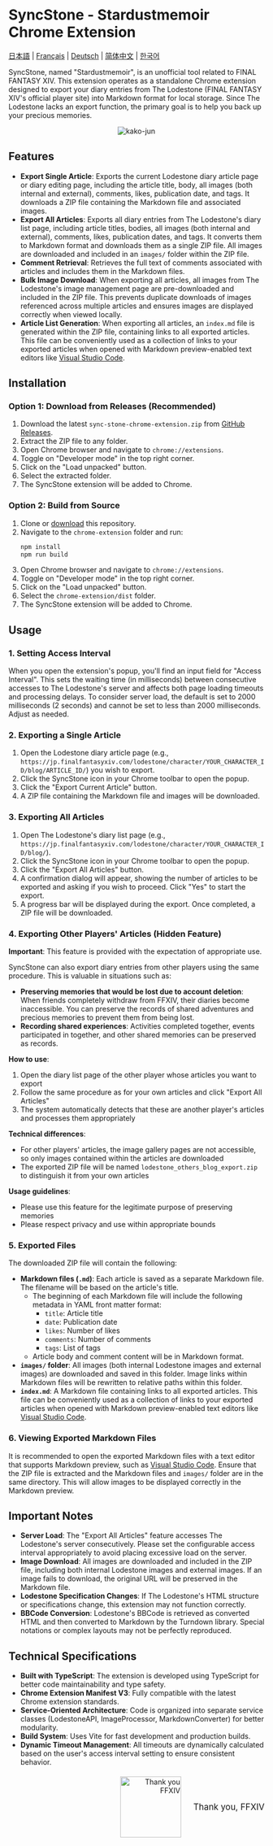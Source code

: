 # SyncStone - Stardustmemoir Chrome Extension

[日本語](README_ja.md) | [Français](README_fr.md) | [Deutsch](README_de.md) | [简体中文](README_zh.md) | [한국어](README_ko.md)

SyncStone, named "Stardustmemoir", is an unofficial tool related to FINAL FANTASY XIV. This extension operates as a standalone Chrome extension designed to export your diary entries from The Lodestone (FINAL FANTASY XIV's official player site) into Markdown format for local storage. Since The Lodestone lacks an export function, the primary goal is to help you back up your precious memories.

<p align="center">
  <img src="28445b1c091759ab82531cc3a64b5ca7ced45c89.jpg" alt="kako-jun">
</p>

## Features

*   **Export Single Article**: Exports the current Lodestone diary article page or diary editing page, including the article title, body, all images (both internal and external), comments, likes, publication date, and tags. It downloads a ZIP file containing the Markdown file and associated images.
*   **Export All Articles**: Exports all diary entries from The Lodestone's diary list page, including article titles, bodies, all images (both internal and external), comments, likes, publication dates, and tags. It converts them to Markdown format and downloads them as a single ZIP file. All images are downloaded and included in an `images/` folder within the ZIP file.
*   **Comment Retrieval**: Retrieves the full text of comments associated with articles and includes them in the Markdown files.
*   **Bulk Image Download**: When exporting all articles, all images from The Lodestone's image management page are pre-downloaded and included in the ZIP file. This prevents duplicate downloads of images referenced across multiple articles and ensures images are displayed correctly when viewed locally.
*   **Article List Generation**: When exporting all articles, an `index.md` file is generated within the ZIP file, containing links to all exported articles. This file can be conveniently used as a collection of links to your exported articles when opened with Markdown preview-enabled text editors like [Visual Studio Code](https://code.visualstudio.com/).

## Installation

### Option 1: Download from Releases (Recommended)
1.  Download the latest `sync-stone-chrome-extension.zip` from [GitHub Releases](https://github.com/kako-jun/sync-stone/releases).
2.  Extract the ZIP file to any folder.
3.  Open Chrome browser and navigate to `chrome://extensions`.
4.  Toggle on "Developer mode" in the top right corner.
5.  Click on the "Load unpacked" button.
6.  Select the extracted folder.
7.  The SyncStone extension will be added to Chrome.

### Option 2: Build from Source
1.  Clone or [download](https://github.com/kako-jun/sync-stone/archive/refs/heads/main.zip) this repository.
2.  Navigate to the `chrome-extension` folder and run:
    ```bash
    npm install
    npm run build
    ```
3.  Open Chrome browser and navigate to `chrome://extensions`.
4.  Toggle on "Developer mode" in the top right corner.
5.  Click on the "Load unpacked" button.
6.  Select the `chrome-extension/dist` folder.
7.  The SyncStone extension will be added to Chrome.

## Usage

### 1. Setting Access Interval

When you open the extension's popup, you'll find an input field for "Access Interval". This sets the waiting time (in milliseconds) between consecutive accesses to The Lodestone's server and affects both page loading timeouts and processing delays. To consider server load, the default is set to 2000 milliseconds (2 seconds) and cannot be set to less than 2000 milliseconds. Adjust as needed.

### 2. Exporting a Single Article

1.  Open the Lodestone diary article page (e.g., `https://jp.finalfantasyxiv.com/lodestone/character/YOUR_CHARACTER_ID/blog/ARTICLE_ID/`) you wish to export.
2.  Click the SyncStone icon in your Chrome toolbar to open the popup.
3.  Click the "Export Current Article" button.
4.  A ZIP file containing the Markdown file and images will be downloaded.

### 3. Exporting All Articles

1.  Open The Lodestone's diary list page (e.g., `https://jp.finalfantasyxiv.com/lodestone/character/YOUR_CHARACTER_ID/blog/`).
2.  Click the SyncStone icon in your Chrome toolbar to open the popup.
3.  Click the "Export All Articles" button.
4.  A confirmation dialog will appear, showing the number of articles to be exported and asking if you wish to proceed. Click "Yes" to start the export.
5.  A progress bar will be displayed during the export. Once completed, a ZIP file will be downloaded.

### 4. Exporting Other Players' Articles (Hidden Feature)

**Important**: This feature is provided with the expectation of appropriate use.

SyncStone can also export diary entries from other players using the same procedure. This is valuable in situations such as:

- **Preserving memories that would be lost due to account deletion**: When friends completely withdraw from FFXIV, their diaries become inaccessible. You can preserve the records of shared adventures and precious memories to prevent them from being lost.
- **Recording shared experiences**: Activities completed together, events participated in together, and other shared memories can be preserved as records.

**How to use**:
1. Open the diary list page of the other player whose articles you want to export
2. Follow the same procedure as for your own articles and click "Export All Articles"
3. The system automatically detects that these are another player's articles and processes them appropriately

**Technical differences**:
- For other players' articles, the image gallery pages are not accessible, so only images contained within the articles are downloaded
- The exported ZIP file will be named `lodestone_others_blog_export.zip` to distinguish it from your own articles

**Usage guidelines**:
- Please use this feature for the legitimate purpose of preserving memories
- Please respect privacy and use within appropriate bounds

### 5. Exported Files

The downloaded ZIP file will contain the following:

*   **Markdown files (`.md`)**: Each article is saved as a separate Markdown file. The filename will be based on the article's title.
    *   The beginning of each Markdown file will include the following metadata in YAML front matter format:
        *   `title`: Article title
        *   `date`: Publication date
        *   `likes`: Number of likes
        *   `comments`: Number of comments
        *   `tags`: List of tags
    *   Article body and comment content will be in Markdown format.
*   **`images/` folder**: All images (both internal Lodestone images and external images) are downloaded and saved in this folder. Image links within Markdown files will be rewritten to relative paths within this folder.
*   **`index.md`**: A Markdown file containing links to all exported articles. This file can be conveniently used as a collection of links to your exported articles when opened with Markdown preview-enabled text editors like [Visual Studio Code](https://code.visualstudio.com/).

### 6. Viewing Exported Markdown Files

It is recommended to open the exported Markdown files with a text editor that supports Markdown preview, such as [Visual Studio Code](https://code.visualstudio.com/). Ensure that the ZIP file is extracted and the Markdown files and `images/` folder are in the same directory. This will allow images to be displayed correctly in the Markdown preview.

## Important Notes

*   **Server Load**: The "Export All Articles" feature accesses The Lodestone's server consecutively. Please set the configurable access interval appropriately to avoid placing excessive load on the server.
*   **Image Download**: All images are downloaded and included in the ZIP file, including both internal Lodestone images and external images. If an image fails to download, the original URL will be preserved in the Markdown file.
*   **Lodestone Specification Changes**: If The Lodestone's HTML structure or specifications change, this extension may not function correctly.
*   **BBCode Conversion**: Lodestone's BBCode is retrieved as converted HTML and then converted to Markdown by the Turndown library. Special notations or complex layouts may not be perfectly reproduced.

## Technical Specifications

*   **Built with TypeScript**: The extension is developed using TypeScript for better code maintainability and type safety.
*   **Chrome Extension Manifest V3**: Fully compatible with the latest Chrome extension standards.
*   **Service-Oriented Architecture**: Code is organized into separate service classes (LodestoneAPI, ImageProcessor, MarkdownConverter) for better modularity.
*   **Build System**: Uses Vite for fast development and production builds.
*   **Dynamic Timeout Management**: All timeouts are dynamically calculated based on the user's access interval setting to ensure consistent behavior.

<div style="text-align: right; margin-top: 20px;">
  <div style="display: inline-block; vertical-align: middle; margin-right: 20px;">
    <img src="e6486e2b222ab797036f2c3b5bc9d4d850d052d9.jpg" alt="Thank you FFXIV" width="120">
  </div>
  <div style="display: inline-block; vertical-align: middle;">
    <p style="margin:0; padding:0; font-size:1.2em;">Thank you, FFXIV</p>
  </div>
</div>
